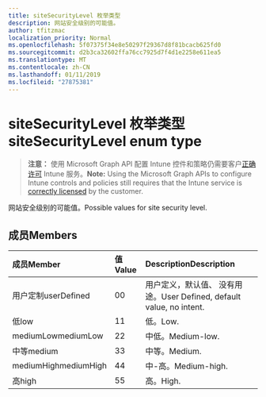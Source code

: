 ```yaml
---
title: siteSecurityLevel 枚举类型
description: 网站安全级别的可能值。
author: tfitzmac
localization_priority: Normal
ms.openlocfilehash: 5f07375f34e8e50297f29367d8f81bcacb625fd0
ms.sourcegitcommit: d2b3ca32602ffa76cc7925d7f4d1e2258e611ea5
ms.translationtype: MT
ms.contentlocale: zh-CN
ms.lasthandoff: 01/11/2019
ms.locfileid: "27875381"
---
```

# <a name="sitesecuritylevel-enum-type"></a><span data-ttu-id="88c55-103">siteSecurityLevel 枚举类型</span><span class="sxs-lookup"><span data-stu-id="88c55-103">siteSecurityLevel enum type</span></span>

> <span data-ttu-id="88c55-104">**注意：** 使用 Microsoft Graph API 配置 Intune 控件和策略仍需要客户[正确许可](https://go.microsoft.com/fwlink/?linkid=839381) Intune 服务。</span><span class="sxs-lookup"><span data-stu-id="88c55-104">**Note:** Using the Microsoft Graph APIs to configure Intune controls and policies still requires that the Intune service is [correctly licensed](https://go.microsoft.com/fwlink/?linkid=839381) by the customer.</span></span>

<span data-ttu-id="88c55-105">网站安全级别的可能值。</span><span class="sxs-lookup"><span data-stu-id="88c55-105">Possible values for site security level.</span></span>
## <a name="members"></a><span data-ttu-id="88c55-106">成员</span><span class="sxs-lookup"><span data-stu-id="88c55-106">Members</span></span>
|<span data-ttu-id="88c55-107">成员</span><span class="sxs-lookup"><span data-stu-id="88c55-107">Member</span></span>|<span data-ttu-id="88c55-108">值</span><span class="sxs-lookup"><span data-stu-id="88c55-108">Value</span></span>|<span data-ttu-id="88c55-109">Description</span><span class="sxs-lookup"><span data-stu-id="88c55-109">Description</span></span>|
|:---|:---|:---|
|<span data-ttu-id="88c55-110">用户定制</span><span class="sxs-lookup"><span data-stu-id="88c55-110">userDefined</span></span>|<span data-ttu-id="88c55-111">0</span><span class="sxs-lookup"><span data-stu-id="88c55-111">0</span></span>|<span data-ttu-id="88c55-112">用户定义，默认值、 没有用途。</span><span class="sxs-lookup"><span data-stu-id="88c55-112">User Defined, default value, no intent.</span></span>|
|<span data-ttu-id="88c55-113">低</span><span class="sxs-lookup"><span data-stu-id="88c55-113">low</span></span>|<span data-ttu-id="88c55-114">1</span><span class="sxs-lookup"><span data-stu-id="88c55-114">1</span></span>|<span data-ttu-id="88c55-115">低。</span><span class="sxs-lookup"><span data-stu-id="88c55-115">Low.</span></span>|
|<span data-ttu-id="88c55-116">mediumLow</span><span class="sxs-lookup"><span data-stu-id="88c55-116">mediumLow</span></span>|<span data-ttu-id="88c55-117">2</span><span class="sxs-lookup"><span data-stu-id="88c55-117">2</span></span>|<span data-ttu-id="88c55-118">中低。</span><span class="sxs-lookup"><span data-stu-id="88c55-118">Medium-low.</span></span>|
|<span data-ttu-id="88c55-119">中等</span><span class="sxs-lookup"><span data-stu-id="88c55-119">medium</span></span>|<span data-ttu-id="88c55-120">3</span><span class="sxs-lookup"><span data-stu-id="88c55-120">3</span></span>|<span data-ttu-id="88c55-121">中等。</span><span class="sxs-lookup"><span data-stu-id="88c55-121">Medium.</span></span>|
|<span data-ttu-id="88c55-122">mediumHigh</span><span class="sxs-lookup"><span data-stu-id="88c55-122">mediumHigh</span></span>|<span data-ttu-id="88c55-123">4</span><span class="sxs-lookup"><span data-stu-id="88c55-123">4</span></span>|<span data-ttu-id="88c55-124">中-高。</span><span class="sxs-lookup"><span data-stu-id="88c55-124">Medium-high.</span></span>|
|<span data-ttu-id="88c55-125">高</span><span class="sxs-lookup"><span data-stu-id="88c55-125">high</span></span>|<span data-ttu-id="88c55-126">5</span><span class="sxs-lookup"><span data-stu-id="88c55-126">5</span></span>|<span data-ttu-id="88c55-127">高。</span><span class="sxs-lookup"><span data-stu-id="88c55-127">High.</span></span>|



